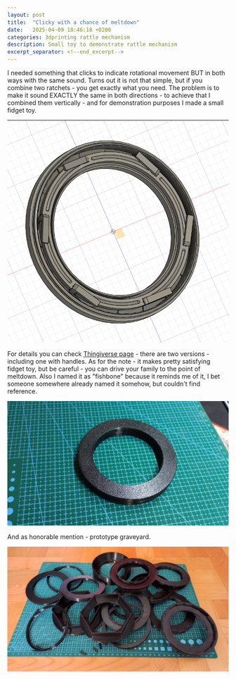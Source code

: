 ```yaml
---
layout: post
title:  "Clicky with a chance of meltdown"
date:   2025-04-09 18:46:18 +0200
categories: 3dprinting rattle mechanism
description: Small toy to demonstrate rattle mechanism
excerpt_separator: <!--end_excerpt-->
---
```


I needed something that clicks to indicate rotational movement BUT in both ways with the same sound. Turns out it is not that simple, but if you combine two ratchets - you get exactly what you need. The problem is to make it sound EXACTLY the same in both directions - to achieve that I combined them vertically - and for demonstration purposes I made a small fidget toy.

![Fishbone mechanism preview](/assets/fishbone/preview.png)

<!--end_excerpt-->

For details you can check [Thingiverse page](https://www.thingiverse.com/thing:6381675) - there are two versions - including one with handles. As for the note - it makes pretty satisfying fidget toy, but be careful - you can drive your family to the point of meltdown. Also I named it as "fishbone" because it reminds me of it, I bet someone somewhere already named it somehow, but couldn't find reference.

![Ready mechanism](/assets/fishbone/fishbone-mechanism.jpg)

And as honorable mention - prototype graveyard.

![Prototype graveyard](/assets/fishbone/graveyard.jpg)
